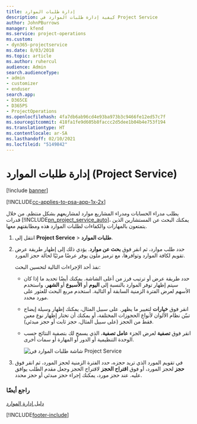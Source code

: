 ```yaml
---
title: إدارة طلبات الموارد
description: كيفية إدارة طلبات الموارد في Project Service
author: JohnPBurrows
manager: kfend
ms.service: project-operations
ms.custom:
- dyn365-projectservice
ms.date: 8/03/2018
ms.topic: article
ms.author: ruhercul
audience: Admin
search.audienceType:
- admin
- customizer
- enduser
search.app:
- D365CE
- D365PS
- ProjectOperations
ms.openlocfilehash: 4fa7db6ab96cd4e93ba973b3c9466fe12ed57c7f
ms.sourcegitcommit: 418fa1fe9d605b8faccc2d5dee1b04b4e753f194
ms.translationtype: HT
ms.contentlocale: ar-SA
ms.lasthandoff: 02/10/2021
ms.locfileid: "5149842"
---
```

# <a name="manage-resource-requests-project-service"></a>إدارة طلبات الموارد (Project Service)

[!include [banner](../includes/psa-now-project-operations.md)]

[!INCLUDE[cc-applies-to-psa-app-1x-2x](../includes/cc-applies-to-psa-app-1x-2x.md)]

يطلب مدراء الحسابات ومدراء المشاريع موارد لمشاريعهم بشكل منتظم. من خلال قدرات [!INCLUDE[pn_project_service_auto](../includes/pn-project-service-auto.md)]، يمكنك البحث عن المستشارين الذين يتمتعون بالمهارات والكفاءات لطلبات الموارد هذه ومطابقتهم معها.  
  
1. انتقل إلى **Project Service** > **طلبات الموارد**.  
  
2. حدد طلب موارد، ثم انقر فوق **بحث عن موارد**. يؤدي ذلك إلى إظهار طريقة عرض تقويم لكافة الموارد وتوافرها، مع ترميز ملون يوفر عرضًا مرئيًا لحالة حجز المورد.  
  
    نفذ أحد الإجراءات التالية لتحسين البحث:  
  
   -   حدد طريقة عرض أو ترتيب فرز من أعلى الشاشة. يمكنك أيضًا تحديد ما إذا كان سيتم إظهار توفر الموارد بالنسبة إلى **اليوم** أو **الأسبوع** أو **الشهر**، واستخدم الأسهم لعرض الفترة الزمنية السابقة أو التالية. استخدم مربع البحث للعثور على مورد محدد.  
  
   -   انقر فوق **خيارات** لتغيير ما يظهر. على سبيل المثال، يمكنك إظهار وسيلة إيضاح تبيّن نظام الألوان لأنواع الحجوزات المختلفة، أو يمكنك أن تختار إظهار نوع معين فقط من الحجز (على سبيل المثال، حجز ثابت أو حجز مبدئي).  
  
   -   انقر فوق **تصفية** لعرض الجزء **عامل تصفية**، الذي يسمح لك بتصفية النتائج حسب الوحدة التنظيمية أو الدور أو المهارة أو سمات أخرى.  
  
       ![شاشة طلبات الموارد في Project Service](../psa/media/project-service-resource-request-screen.png "شاشة طلبات الموارد في Project Service")  
  
3. في تقويم المورد الذي تريد حجزه، حدد الفترة الزمنية لحجز المورد، ثم انقر فوق **حجز** لحجز المورد، أو فوق **اقتراح الحجز** لاقتراح الحجز وجعل مقدم الطلب‬ يوافق عليه. عند حجز مورد، يمكنك إجراء حجز مبدئي‬ أو حجز محدد‬.  
  
### <a name="see-also"></a>راجع أيضًا  
 [دليل إدارة الموارد](../psa/resource-manager-guide.md)


[!INCLUDE[footer-include](../includes/footer-banner.md)]